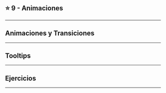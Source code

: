 ## :star: 9 - Animaciones

---

## Animaciones y Transiciones

---

## Tooltips

---

## Ejercicios

---
